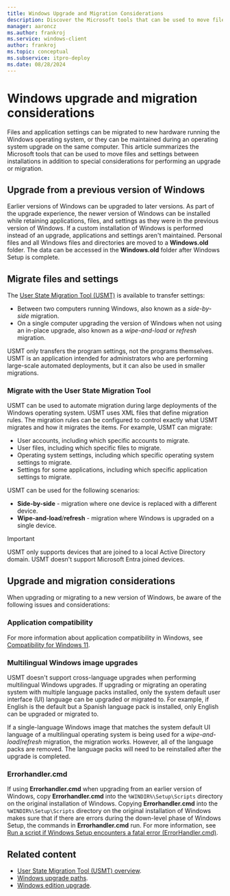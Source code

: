 ```yaml
---
title: Windows Upgrade and Migration Considerations
description: Discover the Microsoft tools that can be used to move files and settings between installations including special considerations for performing an upgrade or migration.
manager: aaroncz
ms.author: frankroj
ms.service: windows-client
author: frankroj
ms.topic: conceptual
ms.subservice: itpro-deploy
ms.date: 08/28/2024
---
```


# Windows upgrade and migration considerations

Files and application settings can be migrated to new hardware running the Windows operating system, or they can be maintained during an operating system upgrade on the same computer. This article summarizes the Microsoft tools that can be used to move files and settings between installations in addition to special considerations for performing an upgrade or migration.

## Upgrade from a previous version of Windows

Earlier versions of Windows can be upgraded to later versions. As part of the upgrade experience, the newer version of Windows can be installed while retaining applications, files, and settings as they were in the previous version of Windows. If a custom installation of Windows is performed instead of an upgrade, applications and settings aren't maintained. Personal files and all Windows files and directories are moved to a **Windows.old** folder. The data can be accessed in the **Windows.old** folder after Windows Setup is complete.

## Migrate files and settings

The [User State Migration Tool (USMT)](../usmt/usmt-overview.md) is available to transfer settings:

- Between two computers running Windows, also known as a *side-by-side* migration.
- On a single computer upgrading the version of Windows when not using an in-place upgrade, also known as a *wipe-and-load* or *refresh* migration.

USMT only transfers the program settings, not the programs themselves. USMT is an application intended for administrators who are performing large-scale automated deployments, but it can also be used in smaller migrations.

### Migrate with the User State Migration Tool

USMT can be used to automate migration during large deployments of the Windows operating system. USMT uses XML files that define migration rules. The migration rules can be configured to control exactly what USMT migrates and how it migrates the items. For example, USMT can migrate:

- User accounts, including which specific accounts to migrate.
- User files, including which specific files to migrate.
- Operating system settings, including which specific operating system settings to migrate.
- Settings for some applications, including which specific application settings to migrate.

USMT can be used for the following scenarios:

- **Side-by-side** - migration where one device is replaced with a different device.
- **Wipe-and-load**/**refresh** - migration where Windows is upgraded on a single device.

> [!IMPORTANT]
>
> USMT only supports devices that are joined to a local Active Directory domain. USMT doesn't support Microsoft Entra joined devices.

## Upgrade and migration considerations

When upgrading or migrating to a new version of Windows, be aware of the following issues and considerations:

### Application compatibility

For more information about application compatibility in Windows, see [Compatibility for Windows 11](/windows/compatibility/windows-11/).

### Multilingual Windows image upgrades

USMT doesn't support cross-language upgrades when performing multilingual Windows upgrades. If upgrading or migrating an operating system with multiple language packs installed, only the system default user interface (UI) language can be upgraded or migrated to. For example, if English is the default but a Spanish language pack is installed, only English can be upgraded or migrated to.

If a single-language Windows image that matches the system default UI language of a multilingual operating system is being used for a *wipe-and-load*/*refresh* migration, the migration works. However, all of the language packs are removed. The language packs will need to be reinstalled after the upgrade is completed.

### Errorhandler.cmd

If using **Errorhandler.cmd** when upgrading from an earlier version of Windows, copy **Errorhandler.cmd** into the `%WINDIR%\Setup\Scripts` directory on the original installation of Windows. Copying **Errorhandler.cmd** into the `%WINDIR%\Setup\Scripts` directory on the original installation of Windows makes sure that if there are errors during the down-level phase of Windows Setup, the commands in **Errorhandler.cmd** run. For more information, see [Run a script if Windows Setup encounters a fatal error (ErrorHandler.cmd)](/windows-hardware/manufacture/desktop/add-a-custom-script-to-windows-setup#run-a-script-if-windowssetup-encounters-a-fatal-error-errorhandlercmd).

## Related content

- [User State Migration Tool (USMT) overview](../usmt/usmt-overview.md).
- [Windows upgrade paths](windows-upgrade-paths.md).
- [Windows edition upgrade](windows-edition-upgrades.md).
